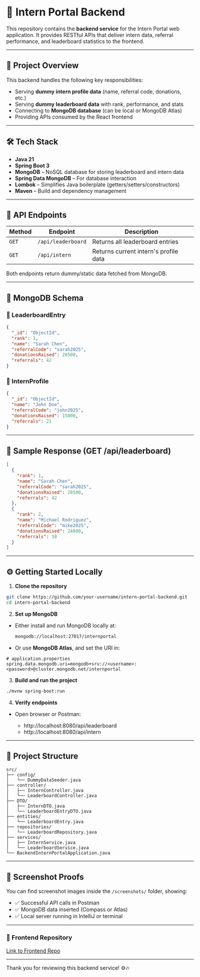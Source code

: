 
# 🚀 Intern Portal Backend

This repository contains the **backend service** for the Intern Portal web application. It provides RESTful APIs that deliver intern data, referral performance, and leaderboard statistics to the frontend.

---

## 📌 Project Overview

This backend handles the following key responsibilities:

- Serving **dummy intern profile data** (name, referral code, donations, etc.)
- Serving **dummy leaderboard data** with rank, performance, and stats
- Connecting to **MongoDB database** (can be local or MongoDB Atlas)
- Providing APIs consumed by the React frontend

---

## 🛠️ Tech Stack

- **Java 21**
- **Spring Boot 3**
- **MongoDB** – NoSQL database for storing leaderboard and intern data
- **Spring Data MongoDB** – For database interaction
- **Lombok** – Simplifies Java boilerplate (getters/setters/constructors)
- **Maven** – Build and dependency management

---

## 🔌 API Endpoints

| Method | Endpoint              | Description                           |
|--------|-----------------------|---------------------------------------|
| `GET`  | `/api/leaderboard`    | Returns all leaderboard entries       |
| `GET`  | `/api/intern`         | Returns current intern's profile data |

Both endpoints return dummy/static data fetched from MongoDB.

---

## 🧩 MongoDB Schema

### 📄 LeaderboardEntry

```json
{
  "_id": "ObjectId",
  "rank": 1,
  "name": "Sarah Chen",
  "referralCode": "sarah2025",
  "donationsRaised": 28500,
  "referrals": 42
}
```

### 📄 InternProfile

```json
{
  "_id": "ObjectId",
  "name": "John Doe",
  "referralCode": "john2025",
  "donationsRaised": 15000,
  "referrals": 21
}
```

---

## 🧪 Sample Response (GET /api/leaderboard)

```json
[
  {
    "rank": 1,
    "name": "Sarah Chen",
    "referralCode": "sarah2025",
    "donationsRaised": 28500,
    "referrals": 42
  },
  {
    "rank": 2,
    "name": "Michael Rodriguez",
    "referralCode": "mike2025",
    "donationsRaised": 24800,
    "referrals": 38
  }
]
```

---

## ⚙️ Getting Started Locally

1. **Clone the repository**

```bash
git clone https://github.com/your-username/intern-portal-backend.git
cd intern-portal-backend
```

2. **Set up MongoDB**

- Either install and run MongoDB locally at:
  
  ```bash
  mongodb://localhost:27017/internportal
  ```

- Or use **MongoDB Atlas**, and set the URI in:

```properties
# application.properties
spring.data.mongodb.uri=mongodb+srv://<username>:<password>@cluster.mongodb.net/internportal
```

3. **Build and run the project**

```bash
./mvnw spring-boot:run
```

4. **Verify endpoints**

- Open browser or Postman:

  - http://localhost:8080/api/leaderboard
  - http://localhost:8080/api/intern

---

## 📂 Project Structure

```
src/
├── config/
│   └── DummyDataSeeder.java
├── controller/
│   ├── InternController.java
│   └── LeaderboardController.java
├── DTO/
│   ├── InternDTO.java
│   └── LeaderboardEntryDTO.java
├── entities/
│   └── LeaderboardEntry.java
├── repositories/
│   └── LeaderboardRepository.java
├── services/
│   ├── InternService.java
│   └── LeaderboardService.java
└── BackendInternPortalApplication.java
```

---

## 📸 Screenshot Proofs

You can find screenshot images inside the `/screenshots/` folder, showing:

- ✅ Successful API calls in Postman
- ✅ MongoDB data inserted (Compass or Atlas)
- ✅ Local server running in IntelliJ or terminal

---

### 🔗 Frontend Repository

[Link to Frontend Repo](https://github.com/jatin-ukey21/Frontend-internPortal)

---

Thank you for reviewing this backend service! ⚙️🔥
